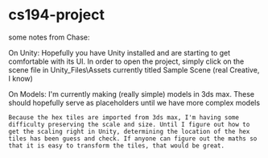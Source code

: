 # cs194-project

some notes from Chase:

On Unity:
	Hopefully you have Unity installed and are starting to get comfortable with its UI.
	In order to open the project, simply click on the scene file in Unity_Files\Assets currently titled Sample Scene (real Creative, I know)

On Models:
	I'm currently making (really simple) models in 3ds max. These should hopefully serve as placeholders until we have more complex models

	Because the hex tiles are imported from 3ds max, I'm having some difficulty preserving the scale and size. Until I figure out how to get the scaling right in Unity, determining the location of the hex tiles has been guess and check. If anyone can figure out the maths so that it is easy to transform the tiles, that would be great.
